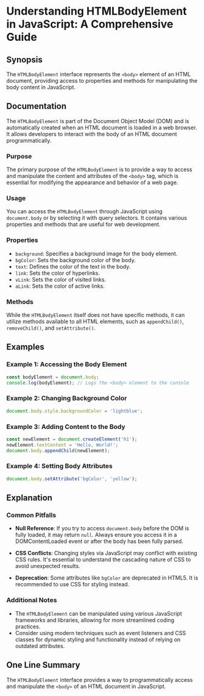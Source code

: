 <!--
Meta Description: # Understanding HTMLBodyElement in JavaScript: A Comprehensive Guide ## Synopsis The `HTMLBodyElement` interface represents the `<body>` element of an...
Meta Keywords: body, document, javascript, htmlbodyelement, access
-->

# Understanding HTMLBodyElement in JavaScript: A Comprehensive Guide

## Synopsis
The `HTMLBodyElement` interface represents the `<body>` element of an HTML document, providing access to properties and methods for manipulating the body content in JavaScript.

## Documentation
The `HTMLBodyElement` is part of the Document Object Model (DOM) and is automatically created when an HTML document is loaded in a web browser. It allows developers to interact with the body of an HTML document programmatically.

### Purpose
The primary purpose of the `HTMLBodyElement` is to provide a way to access and manipulate the content and attributes of the `<body>` tag, which is essential for modifying the appearance and behavior of a web page.

### Usage
You can access the `HTMLBodyElement` through JavaScript using `document.body` or by selecting it with query selectors. It contains various properties and methods that are useful for web development.

### Properties
- `background`: Specifies a background image for the body element.
- `bgColor`: Sets the background color of the body.
- `text`: Defines the color of the text in the body.
- `link`: Sets the color of hyperlinks.
- `vLink`: Sets the color of visited links.
- `aLink`: Sets the color of active links.

### Methods
While the `HTMLBodyElement` itself does not have specific methods, it can utilize methods available to all HTML elements, such as `appendChild()`, `removeChild()`, and `setAttribute()`.

## Examples
### Example 1: Accessing the Body Element
```javascript
const bodyElement = document.body;
console.log(bodyElement); // Logs the <body> element to the console
```

### Example 2: Changing Background Color
```javascript
document.body.style.backgroundColor = 'lightblue';
```

### Example 3: Adding Content to the Body
```javascript
const newElement = document.createElement('h1');
newElement.textContent = 'Hello, World!';
document.body.appendChild(newElement);
```

### Example 4: Setting Body Attributes
```javascript
document.body.setAttribute('bgColor', 'yellow');
```

## Explanation
### Common Pitfalls
- **Null Reference**: If you try to access `document.body` before the DOM is fully loaded, it may return `null`. Always ensure you access it in a DOMContentLoaded event or after the body has been fully parsed.
  
- **CSS Conflicts**: Changing styles via JavaScript may conflict with existing CSS rules. It's essential to understand the cascading nature of CSS to avoid unexpected results.

- **Deprecation**: Some attributes like `bgColor` are deprecated in HTML5. It is recommended to use CSS for styling instead.

### Additional Notes
- The `HTMLBodyElement` can be manipulated using various JavaScript frameworks and libraries, allowing for more streamlined coding practices.
- Consider using modern techniques such as event listeners and CSS classes for dynamic styling and functionality instead of relying on outdated attributes.

## One Line Summary
The `HTMLBodyElement` interface provides a way to programmatically access and manipulate the `<body>` of an HTML document in JavaScript.